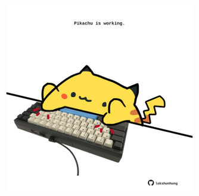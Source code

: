 <!-- built at 14/02/2021, 16:02:13 UTC -->
<p align="center">
  <img width="500" height="500" src="./ReadmeImage.svg">
</p>
